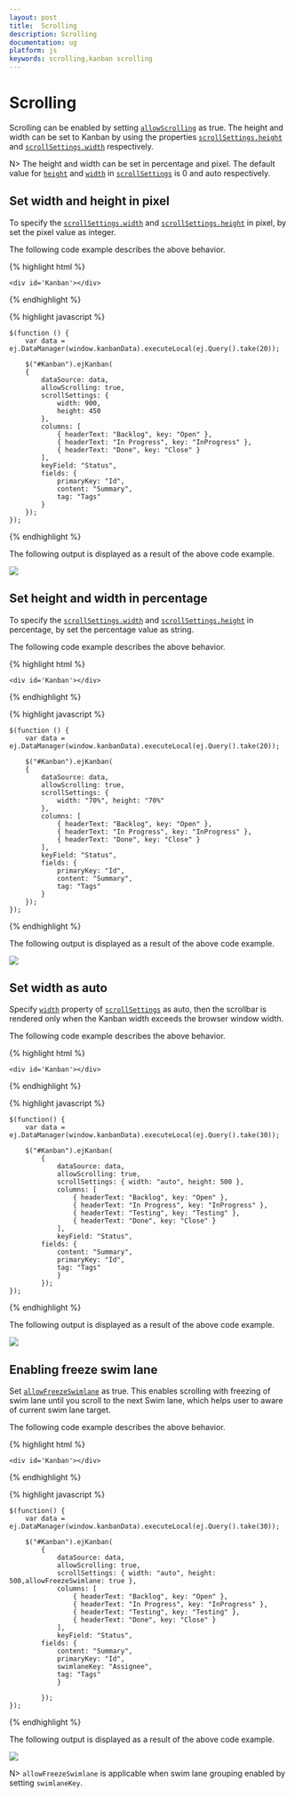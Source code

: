 ```yaml
---
layout: post
title:  Scrolling
description: Scrolling
documentation: ug
platform: js
keywords: scrolling,kanban scrolling
---
```


# Scrolling

Scrolling can be enabled by setting [`allowScrolling`](https://help.syncfusion.com/js/api/ejkanban#members:allowscrolling) as true. The height and width can be set to Kanban by using the properties [`scrollSettings.height`](https://help.syncfusion.com/js/api/ejkanban#members:scrollsettings-height) and [`scrollSettings.width`](https://help.syncfusion.com/js/api/ejkanban#members:scrollsettings-width) respectively.

N> The height and width can be set in percentage and pixel. The default value for [`height`](https://help.syncfusion.com/js/api/ejkanban#members:scrollsettings-height) and [`width`](https://help.syncfusion.com/js/api/ejkanban#members:scrollsettings-width) in [`scrollSettings`](https://help.syncfusion.com/js/api/ejkanban#members:scrollsettings) is 0 and auto respectively.

## Set width and height in pixel

To specify the [`scrollSettings.width`](https://help.syncfusion.com/js/api/ejkanban#members:scrollsettings-width) and [`scrollSettings.height`](https://help.syncfusion.com/js/api/ejkanban#members:scrollsettings-height) in pixel, by set the pixel value as integer.

The following code example describes the above behavior.

{% highlight html %}

    <div id='Kanban'></div>

{% endhighlight %}

{% highlight javascript %}

    $(function () {
        var data = ej.DataManager(window.kanbanData).executeLocal(ej.Query().take(20));
    
        $("#Kanban").ejKanban(
        {
            dataSource: data,
            allowScrolling: true,
            scrollSettings: {
                width: 900,
                height: 450
            },
            columns: [
                { headerText: "Backlog", key: "Open" },
                { headerText: "In Progress", key: "InProgress" },
                { headerText: "Done", key: "Close" }
            ],
            keyField: "Status",
            fields: {
                primaryKey: "Id",
                content: "Summary",
                tag: "Tags"
            }
        });
    });

{% endhighlight %}

The following output is displayed as a result of the above code example.

![](Scrolling_images/scroll_img1.png)

## Set height and width in percentage

To specify the [`scrollSettings.width`](https://help.syncfusion.com/js/api/ejkanban#members:scrollsettings-width) and [`scrollSettings.height`](https://help.syncfusion.com/js/api/ejkanban#members:scrollsettings-height) in percentage, by set the percentage value as string.

The following code example describes the above behavior.


{% highlight html %}

    <div id='Kanban'></div>

{% endhighlight %}

{% highlight javascript %}

    $(function () {
        var data = ej.DataManager(window.kanbanData).executeLocal(ej.Query().take(20));
    
        $("#Kanban").ejKanban(
        {
            dataSource: data,
            allowScrolling: true,
            scrollSettings: {
                width: "70%", height: "70%"
            },
            columns: [
                { headerText: "Backlog", key: "Open" },
                { headerText: "In Progress", key: "InProgress" },
                { headerText: "Done", key: "Close" }
            ],
            keyField: "Status",
            fields: {
                primaryKey: "Id",
                content: "Summary",
                tag: "Tags"
            }
        });
    });

{% endhighlight %}


The following output is displayed as a result of the above code example.

![](Scrolling_images/scroll_img2.png)

## Set width as auto

Specify [`width`](https://help.syncfusion.com/js/api/ejkanban#members:scrollsettings-width) property of [`scrollSettings`](https://help.syncfusion.com/js/api/ejkanban#members:scrollsettings) as auto, then the scrollbar is rendered only when the Kanban width exceeds the browser window width.

The following code example describes the above behavior.

{% highlight html %}

    <div id='Kanban'></div>

{% endhighlight %}

{% highlight javascript %}

    $(function() {
        var data = ej.DataManager(window.kanbanData).executeLocal(ej.Query().take(30));
    
        $("#Kanban").ejKanban(
            {
                dataSource: data,
                allowScrolling: true,
                scrollSettings: { width: "auto", height: 500 },
                columns: [
                    { headerText: "Backlog", key: "Open" },
                    { headerText: "In Progress", key: "InProgress" },
                    { headerText: "Testing", key: "Testing" },
                    { headerText: "Done", key: "Close" }
                ],                                                           			
                keyField: "Status",					
            fields: {
                content: "Summary",
                primaryKey: "Id",
                tag: "Tags"
                }
            });
    });

{% endhighlight %}

The following output is displayed as a result of the above code example.

![](Scrolling_images/scroll_img3.png)

## Enabling freeze swim lane

Set [`allowFreezeSwimlane`](https://help.syncfusion.com/js/api/ejkanban#members:scrollsettings-allowfreezeswimlane) as true. This enables scrolling with freezing of swim lane until you scroll to the next Swim lane, which helps user to aware of current swim lane target.

The following code example describes the above behavior.

{% highlight html %}

    <div id='Kanban'></div>

{% endhighlight %}

{% highlight javascript %}

    $(function() {
        var data = ej.DataManager(window.kanbanData).executeLocal(ej.Query().take(30));
        
        $("#Kanban").ejKanban(
            {
                dataSource: data,
                allowScrolling: true,
                scrollSettings: { width: "auto", height: 500,allowFreezeSwimlane: true },
                columns: [
                    { headerText: "Backlog", key: "Open" },
                    { headerText: "In Progress", key: "InProgress" },
                    { headerText: "Testing", key: "Testing" },
                    { headerText: "Done", key: "Close" }
                ],                                                           			
                keyField: "Status",					
            fields: {
                content: "Summary",
                primaryKey: "Id",
                swimlaneKey: "Assignee",
                tag: "Tags"
                }

            });
    });

{% endhighlight %}

The following output is displayed as a result of the above code example.

![](Scrolling_images/scroll_img4.png)

N> `allowFreezeSwimlane` is applicable when swim lane grouping enabled by setting `swimlaneKey`.

